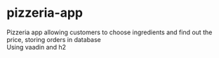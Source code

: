 # pizzeria-app
Pizzeria app allowing customers to choose ingredients and find out the price, storing orders in database </br>
Using vaadin and h2
